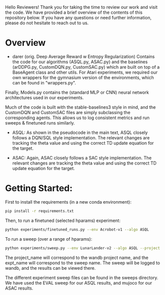 Hello Reviewers! Thank you for taking the time to review our work and visit the code. We have provided a brief overview of the contents of this repository below. If you have any questions or need further information, please do not hesitate to reach out to us.

# Overview
- darer (orig. Deep Average Reward w Entropy Regularization)
Contains the code for our algorithms (ASQL.py, ASAC.py) and the baselines (arDDPG.py, CustomDQN.py, CustomSAC.py) which are built on top of a BaseAgent class and other utils. For Atari experiments, we required our own wrappers for the gymnasium version of the environments, which can be found in "wrappers.py".

Finally, Models.py contains the (standard MLP or CNN) neural network architectures used in our experiments.

Much of the code is built with the stable-baselines3 style in mind, and the CustomDQN and CustomSAC files are simply subclassing the corresponding agents. This allows us to log consistent metrics and run sweeps & finetuned runs similarly.

- ASQL:
As shown in the pseudocode in the main text, ASQL closely follows a DQN/SQL style implementation. The relevant changes are tracking the theta value and using the correct TD update equation for the target.

- ASAC:
Again, ASAC closely follows a SAC style implementation. The relevant changes are tracking the theta value and using the correct TD update equation for the target.


# Getting Started:
First to install the requirements (in a new conda environment):
```bash
pip install -r requirements.txt
```
Then, to run a finetuned (selected hparams) experiment:
```bash
python experiments/finetuned_runs.py --env Acrobot-v1 --algo ASQL
```

To run a sweep (over a range of hparams):
```bash
python experiments/sweep.py --env LunarLander-v2 --algo ASQL --project project_name --exp-name expt_name
```

The project_name will correspond to the wandb project name, and the expt_name will correspond to the sweep name. The sweep will be logged to wandb, and the results can be viewed there.

The different experiment sweep files can be found in the sweeps directory. We have used the EVAL sweep for our ASQL results, and mujoco for our ASAC results.